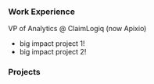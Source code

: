 

### Work Experience
VP of Analytics @ ClaimLogiq (now Apixio)
- big impact project 1!
- big impact project 2!

### Projects



